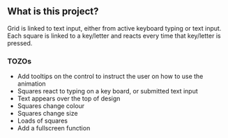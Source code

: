 ## What is this project?

Grid is linked to text input, either from active keyboard typing or text input. Each square is linked to a key/letter and reacts every time that key/letter is pressed.

### TOZOs

- Add tooltips on the control to instruct the user on how to use the animation
- Squares react to typing on a key board, or submitted text input
- Text appears over the top of design
- Squares change colour
- Squares change size
- Loads of squares
- Add a fullscreen function
